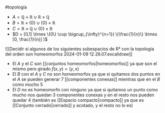 #topología 

- $A = \mathbb{Q} \times \mathbb{R} \cup \mathbb{R} \times \mathbb{Q}$
- $B = \mathbb{R} \times \{0\} \cup \{0\} \times \mathbb{R}$
- $C = \mathbb{R} \times \mathbb{Q} \cup \{0\} \times \mathbb{R}$
- $D = [0,1] \times \{0\} \cup \bigcup_{\infty}^{n=1}( \{\frac{1}{n}\} \times [0, \frac{1}{n}] )$

![[Decidir si algunos de los siguientes subespacios de R² con la topología del orden son homeomorfos 2024-01-09 12.26.07.excalidraw]]

- El $A$ y el $C$ son [[conjuntos homeomorfos|homeomorfos]] ya que son el mismo pero girado $f(x,y) = (y,x)$
- El $B$ con el $A$ y $C$ no son homeomorfos ya que si quitamos dos puntos en el $A$ se pueden generar 7 [[componentes conexas]] mientras que en el $B$ como mucho 5
- El $D$ no es homeomorfo con ninguno ya que si quitamos un punto como mucho nos quedan 3 componentes conexas y en el resto nos pueden quedar 4 (también es [[Espacio compacto|compacto]] ya que es [[Conjunto cerrado|cerrado]] y acotado, y el resto no lo es) 